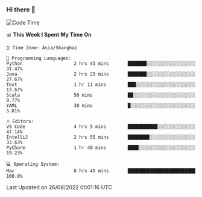 ### Hi there 👋


<!--START_SECTION:waka-->
![Code Time](http://img.shields.io/badge/Code%20Time-679%20hrs%203%20mins-blue)

📊 **This Week I Spent My Time On** 

```text
⌚︎ Time Zone: Asia/Shanghai

💬 Programming Languages: 
Python                   2 hrs 43 mins       ███████░░░░░░░░░░░░░░░░░░   31.47% 
Java                     2 hrs 23 mins       ███████░░░░░░░░░░░░░░░░░░   27.67% 
Text                     1 hr 11 mins        ███░░░░░░░░░░░░░░░░░░░░░░   13.67% 
Scala                    50 mins             ██░░░░░░░░░░░░░░░░░░░░░░░   9.77% 
YAML                     30 mins             █░░░░░░░░░░░░░░░░░░░░░░░░   5.81%

🔥 Editors: 
VS Code                  4 hrs 5 mins        ███████████░░░░░░░░░░░░░░   47.14% 
IntelliJ                 2 hrs 55 mins       ████████░░░░░░░░░░░░░░░░░   33.63% 
PyCharm                  1 hr 40 mins        ████░░░░░░░░░░░░░░░░░░░░░   19.23%

💻 Operating System: 
Mac                      8 hrs 40 mins       █████████████████████████   100.0%

```


 Last Updated on 26/08/2022 01:01:16 UTC
<!--END_SECTION:waka-->

<!--
**SillyPasty/SillyPasty** is a ✨ _special_ ✨ repository because its `README.md` (this file) appears on your GitHub profile.

Here are some ideas to get you started:

- 🔭 I’m currently working on ...
- 🌱 I’m currently learning ...
- 👯 I’m looking to collaborate on ...
- 🤔 I’m looking for help with ...
- 💬 Ask me about ...
- 📫 How to reach me: ...
- 😄 Pronouns: ...
- ⚡ Fun fact: ...
-->


